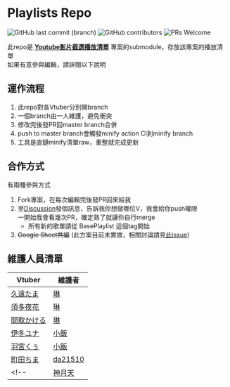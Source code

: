 # Playlists Repo

![GitHub last commit (branch)](https://img.shields.io/github/last-commit/jim60105/Playlists/minify?label=PLAYLIST%20UPDATE&style=for-the-badge) ![GitHub contributors](https://img.shields.io/github/contributors-anon/jim60105/Playlists?style=for-the-badge) ![PRs Welcome](https://img.shields.io/badge/PRs-welcome-brightgreen?style=for-the-badge)

此repo是 **[Youtube影片截選播放清單](https://github.com/jim60105/YoutubeClipPlaylist)** 專案的submodule，存放該專案的播放清單\
如果有意參與編輯，請詳閱以下說明

## 運作流程

 1. 此repo對各Vtuber分別開branch
 2. 一個branch由一人維護，避免衝突
 3. 修改完後發PR回master branch合併
 4. push to master branch會觸發minify action CI到minify branch
 5. 工具是直鏈minify清單raw，重整就完成更新

## 合作方式

有兩種參與方式

 1. Fork專案，在每次編輯完後發PR回來給我
 2. 至[Discussion](https://github.com/jim60105/Playlists/discussions)發個訊息，告訴我你想做哪位V，我會給你push權限\
 一開始我會看幾次PR，確定熟了就讓你自行merge
    * 所有新的歌單請從 BasePlaylist 這個tag開始
 3. ~~Google Sheet共編~~ (此方案目前未實做，相關討論請見[此issue](https://github.com/jim60105/Playlists/issues/7))

## 維護人員清單

|Vtuber | 維護者 |
|--|--|
| [久遠たま](https://www.youtube.com/channel/UCBC7vYFNQoGPupe5NxPG4Bw) | [琳](https://github.com/jim60105) |
| [須多夜花](https://www.youtube.com/channel/UCuy-kZJ7HWwUU-eKv0zUZFQ) | [琳](https://github.com/jim60105) |
| [間取かける](https://www.youtube.com/channel/UCiLt4FLjMXszLOh5ISi1oqw) | [琳](https://github.com/jim60105) |
| [伊冬ユナ](https://www.youtube.com/channel/UCYbzeYnRZuw7fZKrgu2bgtw) | [小飯](https://github.com/LittleRice1007) |
| [羽宮くぅ](https://www.youtube.com/channel/UC4-EyORUDI_kyckQFmW3P7A) | [小飯](https://github.com/LittleRice1007) |
| [町田ちま](https://www.youtube.com/channel/UCo7TRj3cS-f_1D9ZDmuTsjw) | [da21510](https://github.com/cda21510) |
<!--| [神月天](https://www.youtube.com/channel/UC4-EyORUDI_kyckQFmW3P7A) | [小飯](https://github.com/LittleRice1007) |-->
